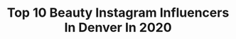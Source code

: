 ---
title: Top 10 Beauty Instagram Influencers In Denver In 2020
description: >-
  Find top beauty Instagram influencers in Denver in 2020. Most popular hashtags: #denver #colorado #fashion #blonde.
platform: Instagram
profiles:
  - username: "stylemeblonde"
    fullname: >-
      ＭＥＧＡＮ  ＭＣＧＥＥＨＡＮ
    location: "United States"
    followers: 53111
    engagement: 182
    commentsToLikes: 0.176681
    id: ck5c15kmuuibn0i1113jo601f
    verified: false
    hashtags: "#finalrose, #quarantinelife, #style, #sponsored"
  - username: "sunshinef0x"
    fullname: >-
      Falena ꧁☬꧂Model
    location: "United States"
    followers: 3094
    engagement: 953
    commentsToLikes: 0.072541
    id: ck5hsl9amwrwx0i11v8n7d06u
    verified: false
    hashtags: "#cuteoutfit, #beautiful, #festivaloutfit, #decadence"
  - username: "alexlewistv"
    fullname: >-
      Alexandra Lewis
    location: "United States"
    followers: 7770
    engagement: 637
    commentsToLikes: 0.087876
    id: ck5hqghp8t2ka0i11s9p8yskd
    verified: true
    hashtags: "#itsagirl, #donnasummermusical, #tbt, #countyourblessings"
  - username: "christine.clarissa"
    fullname: >-
      ↠ C h r i s t i n e  N ↞
    location: "United States"
    followers: 65902
    engagement: 347
    commentsToLikes: 0.037028
    id: ck1352quzzep10i191ekvam0j
    verified: false
    hashtags: "#curls, #fashionnova, #fringe, #loveyourself"
  - username: "jonathanshoupstudio"
    fullname: >-
      Jonathan Shoup
    location: "United States"
    followers: 6122
    engagement: 1199
    commentsToLikes: 0.016938
    id: ck0u94vql90nt0i19wdatsyz9
    verified: false
    hashtags: "#dance, #beagoodperson, #jonathanshoup, #blonde"
  - username: "cassidyeats"
    fullname: >-
      cassidy ✌🏼
    location: "United States"
    followers: 20283
    engagement: 319
    commentsToLikes: 0.040326
    id: ck6u4nb2f4p9m0j71rfh8pvcl
    verified: false
    hashtags: "#liketkit, #sproutspartner, #foodbloggersstayinghome, #stayhome"
  - username: "bibyanamorales"
    fullname: >-
      Bibyana Morales 🧿
    location: "United States"
    followers: 26038
    engagement: 796
    commentsToLikes: 0.032320
    id: ck5qeghph0dh40i114t4hq37y
    verified: false
    hashtags: "#gucci, #disneygirl, #december, #lovinit"
  - username: "thejessiegrace"
    fullname: >-
      Jessie Tartarini
    location: "United States"
    followers: 16146
    engagement: 333
    commentsToLikes: 0.074118
    id: ck13cfo8m03yc0i198a89v9v8
    verified: false
    hashtags: "#beautylifestyle, #christianapparel, #glowyskin, #letterboards"
  - username: "ellelearyartistry"
    fullname: >-
      Elle Leary
    location: "United States"
    followers: 27573
    engagement: 173
    commentsToLikes: 0.063377
    id: ck6tr1e6rw90z0j71081y7jai
    verified: false
    hashtags: "#ellesquad, #cleanskin, #wanderbeauty, #magiclinks"
  - username: "_kianamarina_"
    fullname: >-
      K i a n a  J o h n s o n
    location: "United States"
    followers: 3047
    engagement: 1204
    commentsToLikes: 0.073421
    id: ck5zr9h82w5nz0i14m397ksq8
    verified: false
    hashtags: "#extraterrestrial, #goldendoodle, #puppymom"
---